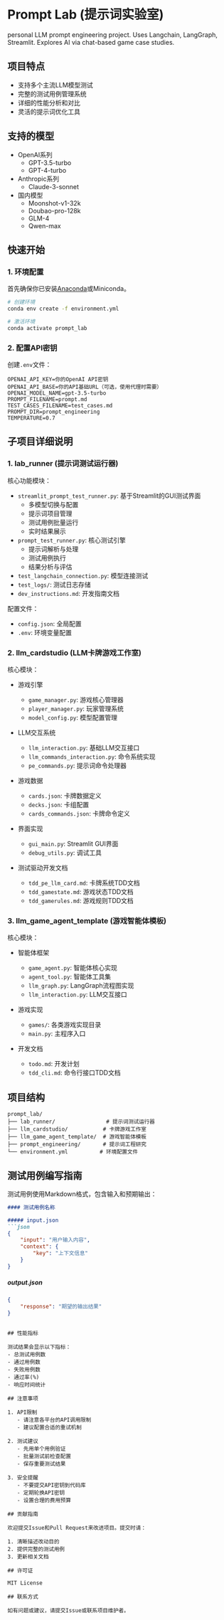 # Prompt Lab (提示词实验室)

personal LLM prompt engineering project. Uses Langchain, LangGraph, Streamlit. Explores AI via chat-based game case studies.

## 项目特点

- 支持多个主流LLM模型测试
- 完整的测试用例管理系统
- 详细的性能分析和对比
- 灵活的提示词优化工具

## 支持的模型

- OpenAI系列
  - GPT-3.5-turbo
  - GPT-4-turbo
- Anthropic系列
  - Claude-3-sonnet
- 国内模型
  - Moonshot-v1-32k
  - Doubao-pro-128k
  - GLM-4
  - Qwen-max

## 快速开始

### 1. 环境配置

首先确保你已安装[Anaconda](https://www.anaconda.com/download)或Miniconda。

```bash
# 创建环境
conda env create -f environment.yml

# 激活环境
conda activate prompt_lab
```

### 2. 配置API密钥

创建`.env`文件：

```env
OPENAI_API_KEY=你的OpenAI API密钥
OPENAI_API_BASE=你的API基础URL（可选，使用代理时需要）
OPENAI_MODEL_NAME=gpt-3.5-turbo
PROMPT_FILENAME=prompt.md
TEST_CASES_FILENAME=test_cases.md
PROMPT_DIR=prompt_engineering
TEMPERATURE=0.7
```

## 子项目详细说明

### 1. lab_runner (提示词测试运行器)

核心功能模块：
- `streamlit_prompt_test_runner.py`: 基于Streamlit的GUI测试界面
  - 多模型切换与配置
  - 提示词项目管理
  - 测试用例批量运行
  - 实时结果展示
- `prompt_test_runner.py`: 核心测试引擎
  - 提示词解析与处理
  - 测试用例执行
  - 结果分析与评估
- `test_langchain_connection.py`: 模型连接测试
- `test_logs/`: 测试日志存储
- `dev_instructions.md`: 开发指南文档

配置文件：
- `config.json`: 全局配置
- `.env`: 环境变量配置

### 2. llm_cardstudio (LLM卡牌游戏工作室)

核心模块：
- 游戏引擎
  - `game_manager.py`: 游戏核心管理器
  - `player_manager.py`: 玩家管理系统
  - `model_config.py`: 模型配置管理
  
- LLM交互系统
  - `llm_interaction.py`: 基础LLM交互接口
  - `llm_commands_interaction.py`: 命令系统实现
  - `pe_commands.py`: 提示词命令处理器

- 游戏数据
  - `cards.json`: 卡牌数据定义
  - `decks.json`: 卡组配置
  - `cards_commands.json`: 卡牌命令定义

- 界面实现
  - `gui_main.py`: Streamlit GUI界面
  - `debug_utils.py`: 调试工具

- 测试驱动开发文档
  - `tdd_pe_llm_card.md`: 卡牌系统TDD文档
  - `tdd_gamestate.md`: 游戏状态TDD文档
  - `tdd_gamerules.md`: 游戏规则TDD文档

### 3. llm_game_agent_template (游戏智能体模板)

核心模块：
- 智能体框架
  - `game_agent.py`: 智能体核心实现
  - `agent_tool.py`: 智能体工具集
  - `llm_graph.py`: LangGraph流程图实现
  - `llm_interaction.py`: LLM交互接口

- 游戏实现
  - `games/`: 各类游戏实现目录
  - `main.py`: 主程序入口

- 开发文档
  - `todo.md`: 开发计划
  - `tdd_cli.md`: 命令行接口TDD文档

## 项目结构

```
prompt_lab/
├── lab_runner/                # 提示词测试运行器
├── llm_cardstudio/           # 卡牌游戏工作室
├── llm_game_agent_template/  # 游戏智能体模板
├── prompt_engineering/       # 提示词工程研究
└── environment.yml          # 环境配置文件
```

## 测试用例编写指南

测试用例使用Markdown格式，包含输入和预期输出：

```markdown
#### 测试用例名称

##### input.json
```json
{
    "input": "用户输入内容",
    "context": {
        "key": "上下文信息"
    }
}
```

##### output.json
```json
{
    "response": "期望的输出结果"
}
```
```

## 性能指标

测试结果会显示以下指标：
- 总测试用例数
- 通过用例数
- 失败用例数
- 通过率(%)
- 响应时间统计

## 注意事项

1. API限制
   - 请注意各平台的API调用限制
   - 建议配置合适的重试机制

2. 测试建议
   - 先用单个用例验证
   - 批量测试前检查配置
   - 保存重要测试结果

3. 安全提醒
   - 不要提交API密钥到代码库
   - 定期轮换API密钥
   - 设置合理的费用预算

## 贡献指南

欢迎提交Issue和Pull Request来改进项目。提交时请：

1. 清晰描述改动目的
2. 提供完整的测试用例
3. 更新相关文档

## 许可证

MIT License

## 联系方式

如有问题或建议，请提交Issue或联系项目维护者。
